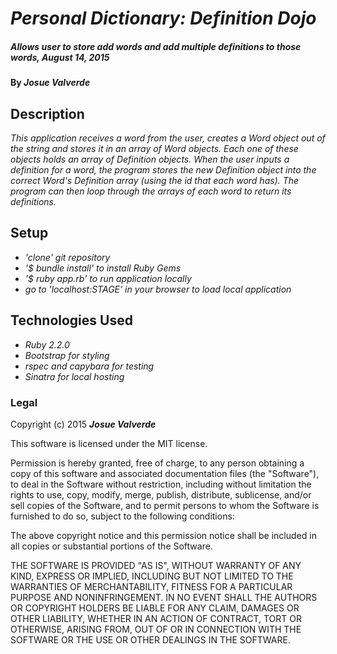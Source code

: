 # _Personal Dictionary: Definition Dojo_

##### _Allows user to store add words and add multiple definitions to those words, August 14, 2015_

#### By _**Josue Valverde**_

## Description

_This application receives a word from the user, creates a Word object out of the string and stores it in an array of Word objects. Each one of these objects holds an array of Definition objects. When the user inputs a definition for a word, the program stores the new Definition object into the correct Word's Definition array (using the id that each word has). The program can then loop through the arrays of each word to return its definitions._

## Setup

* _'clone' git repository_
* _'$ bundle install' to install Ruby Gems_
* _'$ ruby app.rb' to run application locally_
* _go to 'localhost:STAGE' in your browser to load local application_

## Technologies Used

* _Ruby 2.2.0_
* _Bootstrap for styling_
* _rspec and capybara for testing_
* _Sinatra for local hosting_

### Legal

Copyright (c) 2015 **_Josue Valverde_**

This software is licensed under the MIT license.

Permission is hereby granted, free of charge, to any person obtaining a copy
of this software and associated documentation files (the "Software"), to deal
in the Software without restriction, including without limitation the rights
to use, copy, modify, merge, publish, distribute, sublicense, and/or sell
copies of the Software, and to permit persons to whom the Software is
furnished to do so, subject to the following conditions:

The above copyright notice and this permission notice shall be included in
all copies or substantial portions of the Software.

THE SOFTWARE IS PROVIDED "AS IS", WITHOUT WARRANTY OF ANY KIND, EXPRESS OR
IMPLIED, INCLUDING BUT NOT LIMITED TO THE WARRANTIES OF MERCHANTABILITY,
FITNESS FOR A PARTICULAR PURPOSE AND NONINFRINGEMENT. IN NO EVENT SHALL THE
AUTHORS OR COPYRIGHT HOLDERS BE LIABLE FOR ANY CLAIM, DAMAGES OR OTHER
LIABILITY, WHETHER IN AN ACTION OF CONTRACT, TORT OR OTHERWISE, ARISING FROM,
OUT OF OR IN CONNECTION WITH THE SOFTWARE OR THE USE OR OTHER DEALINGS IN
THE SOFTWARE.
